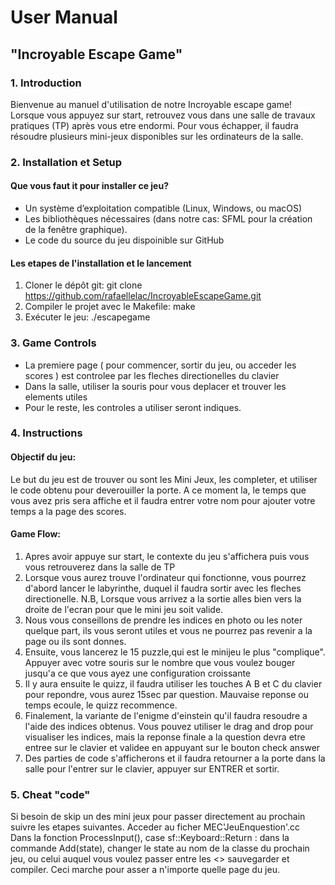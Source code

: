 # User Manual
## "Incroyable Escape Game"

### 1. Introduction
Bienvenue au manuel d'utilisation de notre Incroyable escape game! Lorsque vous appuyez sur start, retrouvez vous dans une salle de travaux pratiques (TP) après vous etre endormi. Pour vous échapper, il faudra résoudre plusieurs mini-jeux disponibles sur les ordinateurs de la salle.

### 2. Installation et Setup
#### Que vous faut it pour installer ce jeu?
- Un système d’exploitation compatible (Linux, Windows, ou macOS)
- Les bibliothèques nécessaires (dans notre cas: SFML pour la création de la fenêtre graphique).
- Le code du source du jeu dispoinible sur GitHub

#### Les etapes de l'installation et le lancement
1. Cloner le dépôt git: 
  git clone https://github.com/rafaellelac/IncroyableEscapeGame.git 
2. Compiler le projet avec le Makefile: make
3. Exécuter le jeu: ./escapegame


### 3. Game Controls
- La premiere page ( pour commencer, sortir du jeu, ou acceder les scores ) est controlee par les fleches directionelles du clavier
- Dans la salle, utiliser la souris pour vous deplacer et trouver les elements utiles 
- Pour le reste, les controles a utiliser seront indiques.

### 4. Instructions
#### Objectif du jeu:
Le but du jeu est de trouver ou sont les Mini Jeux, les completer, et utiliser le code obtenu pour deverouiller la porte. A ce moment la, le temps que vous avez pris sera affiche et il faudra entrer votre nom pour ajouter votre temps a la page des scores.

#### Game Flow:
1. Apres avoir appuye sur start, le contexte du jeu s'affichera puis vous vous retrouverez dans la salle de TP
2. Lorsque vous aurez trouve l'ordinateur qui fonctionne, vous pourrez d'abord lancer le labyrinthe, duquel il faudra sortir avec les fleches directionelle. N.B, Lorsque vous arrivez a la sortie alles bien vers la droite de l'ecran pour que le mini jeu soit valide.
3. Nous vous conseillons de prendre les indices en photo ou les noter quelque part, ils vous seront utiles et vous ne pourrez pas revenir a la page ou ils sont donnes.
4. Ensuite, vous lancerez le 15 puzzle,qui est le minijeu le plus "complique". Appuyer avec votre souris sur le nombre que vous voulez bouger jusqu'a ce que vous ayez une configuration croissante
5. Il y aura ensuite le quizz, il faudra utiliser les touches A B et C du clavier pour repondre, vous aurez 15sec par question. Mauvaise reponse ou temps ecoule, le quizz recommence.
6. Finalement, la variante de l'enigme d'einstein qu'il faudra resoudre a l'aide des indices obtenus. Vous pouvez utiliser le drag and drop pour visualiser les indices, mais la reponse finale a la question devra etre entree sur le clavier et validee en appuyant sur le bouton check answer
7. Des parties de code s'afficherons et il faudra retourner a la porte dans la salle pour l'entrer sur le clavier, appuyer sur ENTRER et sortir.

### 5. Cheat "code"
Si besoin de skip un des mini jeux pour passer directement au prochain suivre les etapes suivantes.
Acceder au ficher MEC'JeuEnquestion'.cc  
Dans la fonction ProcessInput(), case sf::Keyboard::Return : dans la commande Add(state), changer le state au nom de la classe du prochain jeu, ou celui auquel vous voulez passer entre les <> sauvegarder et compiler. Ceci marche pour asser a n'importe quelle page du jeu.

